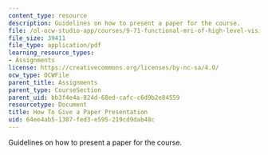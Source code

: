 ```yaml
---
content_type: resource
description: Guidelines on how to present a paper for the course.
file: /ol-ocw-studio-app/courses/9-71-functional-mri-of-high-level-vision-fall-2007/64ee4ab51307fed3e595219cd9dab48c_presentingpaper.pdf
file_size: 39411
file_type: application/pdf
learning_resource_types:
- Assignments
license: https://creativecommons.org/licenses/by-nc-sa/4.0/
ocw_type: OCWFile
parent_title: Assignments
parent_type: CourseSection
parent_uid: bb3f4e4a-824d-68ed-cafc-c6d9b2e84559
resourcetype: Document
title: How To Give a Paper Presentation
uid: 64ee4ab5-1307-fed3-e595-219cd9dab48c
---
```

Guidelines on how to present a paper for the course.